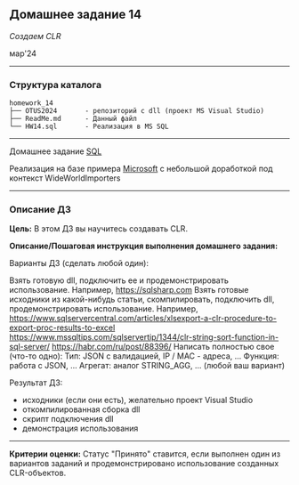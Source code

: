 ## Домашнее задание 14
*Создаем CLR*

мар'24
<hr>

### Структура каталога

```
homework_14
├── OTUS2024       - репозиторий с dll (проект MS Visual Studio)
├── ReadMe.md      - Данный файл
└── HW14.sql       - Реализация в MS SQL

```

<hr>

Домашнее задание [SQL](HW14.sql)

Реализация на базе примера [Microsoft](https://learn.microsoft.com/ru-ru/sql/relational-databases/clr-integration-database-objects-user-defined-functions/clr-table-valued-functions?view=sql-server-ver16) с небольшой доработкой под контекст WideWorldImporters


<hr>

### Описание ДЗ

**Цель:**
В этом ДЗ вы научитесь создавать CLR.

**Описание/Пошаговая инструкция выполнения домашнего задания:**

Варианты ДЗ (сделать любой один):

Взять готовую dll, подключить ее и продемонстрировать использование.
Например, https://sqlsharp.com
Взять готовые исходники из какой-нибудь статьи, скомпилировать, подключить dll, продемонстрировать использование.
Например,
https://www.sqlservercentral.com/articles/xlsexport-a-clr-procedure-to-export-proc-results-to-excel
https://www.mssqltips.com/sqlservertip/1344/clr-string-sort-function-in-sql-server/
https://habr.com/ru/post/88396/
Написать полностью свое (что-то одно):
Тип: JSON с валидацией, IP / MAC - адреса, ...
Функция: работа с JSON, ...
Агрегат: аналог STRING_AGG, ...
(любой ваш вариант)

Результат ДЗ:
- исходники (если они есть), желательно проект Visual Studio
- откомпилированная сборка dll
- скрипт подключения dll
- демонстрация использования

<hr>

**Критерии оценки:** Статус "Принято" ставится, если выполнен один из вариантов заданий и продемонстрировано использование созданных CLR-объектов.
